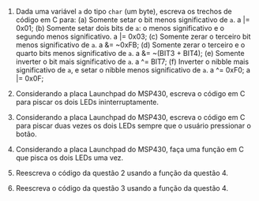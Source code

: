 1. Dada uma variável `a` do tipo `char` (um byte), escreva os trechos de código em C para:
	(a) Somente setar o bit menos significativo de `a`.
		a |= 0x01;
	(b) Somente setar dois bits de `a`: o menos significativo e o segundo menos significativo.
		a |= 0x03;
	(c) Somente zerar o terceiro bit menos significativo de `a`.
		a &= ~0xFB;
	(d) Somente zerar o terceiro e o quarto bits menos significativo de `a`.
		a &= ~(BIT3 + BIT4);
	(e) Somente inverter o bit mais significativo de `a`.
		a ^= BIT7;
	(f) Inverter o nibble mais significativo de `a`, e setar o nibble menos significativo de `a`. 
		a ^= 0xF0;
		a |= 0x0F;

2. Considerando a placa Launchpad do MSP430, escreva o código em C para piscar os dois LEDs ininterruptamente.




3. Considerando a placa Launchpad do MSP430, escreva o código em C para piscar duas vezes os dois LEDs sempre que o usuário pressionar o botão.

4. Considerando a placa Launchpad do MSP430, faça uma função em C que pisca os dois LEDs uma vez.

5. Reescreva o código da questão 2 usando a função da questão 4.

6. Reescreva o código da questão 3 usando a função da questão 4.
